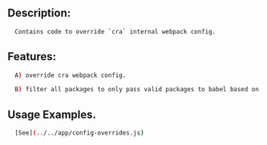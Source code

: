 ## Description:

```sh
  Contains code to override `cra` internal webpack config.
```

## Features:

```sh
  A) override cra webpack config.

  B) filter all packages to only pass valid packages to babel based on `enableBabelTranspilation` prop in each package.json file.
```

## Usage Examples.

```sh
  [See](../../app/config-overrides.js)
```
